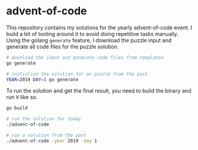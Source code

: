 # advent-of-code

This repository contains my solutions for the yearly advent-of-code event. I build a bit of tooling around it to avoid doing repetitive tasks manually.  
Using the golang `generate` feature, I download the puzzle input and generate all code files for the puzzle solution.  
```bash
# download the input and generate code files from templates
go generate

# initialize the solution for an puzzle from the past
YEAR=2019 DAY=1 go generate
```

To run the solution and get the final result, you need to build the binary and run it like so.
```bash
go build

# run the solution for today
./advent-of-code

# run a solution from the past
./advent-of-code -year 2019 -day 1
```
